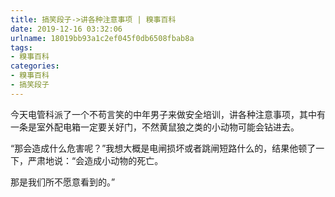 ```yaml
---
title: 搞笑段子->讲各种注意事项 | 糗事百科
date: 2019-12-16 03:32:06
urlname: 18019bb93a1c2ef045f0db6508fbab8a
tags: 
- 糗事百科
categories:
- 糗事百科
- 搞笑段子
---
```

今天电管科派了一个不苟言笑的中年男子来做安全培训，讲各种注意事项，其中有一条是室外配电箱一定要关好门，不然黄鼠狼之类的小动物可能会钻进去。

“那会造成什么危害呢？”我想大概是电闸损坏或者跳闸短路什么的，结果他顿了一下，严肃地说：“会造成小动物的死亡。

那是我们所不愿意看到的。”


